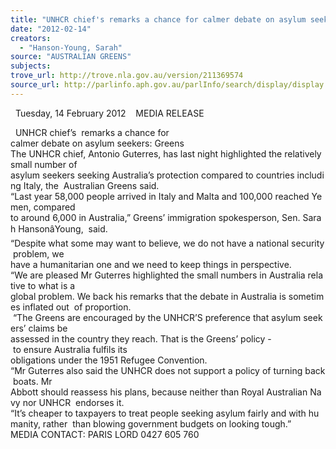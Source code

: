 ```yaml
---
title: "UNHCR chief's remarks a chance for calmer debate on asylum seekers: Greens"
date: "2012-02-14"
creators:
  - "Hanson-Young, Sarah"
source: "AUSTRALIAN GREENS"
subjects:
trove_url: http://trove.nla.gov.au/version/211369574
source_url: http://parlinfo.aph.gov.au/parlInfo/search/display/display.w3p;query=Id%3A%22media/pressrel/1418963%22
---
```


   Tuesday, 14 February 2012    MEDIA RELEASE 

   UNHCR chief’s  remarks a chance for  calmer debate on asylum seekers: Greens     The UNHCR chief, Antonio Guterres, has last night highlighted the relatively small number of  asylum seekers seeking Australia’s protection compared to countries including Italy, the  Australian Greens said.    “Last year 58,000 people arrived in Italy and Malta and 100,000 reached Yemen, compared  to around 6,000 in Australia,” Greens’ immigration spokesperson, Sen. Sarah HansonâYoung,  said.    “Despite what some may want to believe, we do not have a national security problem, we  have a humanitarian one and we need to keep things in perspective.    “We are pleased Mr Guterres highlighted the small numbers in Australia relative to what is a  global problem. We back his remarks that the debate in Australia is sometimes inflated out  of proportion.     “The Greens are encouraged by the UNHCR’S preference that asylum seekers’ claims be  assessed in the country they reach. That is the Greens’ policy - to ensure Australia fulfils its  obligations under the 1951 Refugee Convention.    “Mr Guterres also said the UNHCR does not support a policy of turning back boats. Mr  Abbott should reassess his plans, because neither than Royal Australian Navy nor UNHCR  endorses it.    “It’s cheaper to taxpayers to treat people seeking asylum fairly and with humanity, rather  than blowing government budgets on looking tough.”    MEDIA CONTACT: PARIS LORD 0427 605 760 

            

